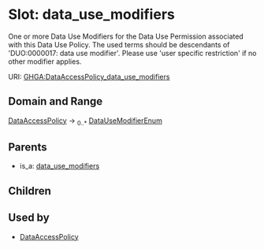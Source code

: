 
# Slot: data_use_modifiers


One or more Data Use Modifiers for the Data Use Permission associated with this Data Use Policy. The used terms should be descendants of 'DUO:0000017: data use modifier'. Please use 'user specific restriction' if no other modifier applies.

URI: [GHGA:DataAccessPolicy_data_use_modifiers](https://w3id.org/GHGA/DataAccessPolicy_data_use_modifiers)


## Domain and Range

[DataAccessPolicy](DataAccessPolicy.md) &#8594;  <sub>0..\*</sub> [DataUseModifierEnum](DataUseModifierEnum.md)

## Parents

 *  is_a: [data_use_modifiers](data_use_modifiers.md)

## Children


## Used by

 * [DataAccessPolicy](DataAccessPolicy.md)
